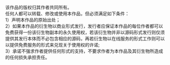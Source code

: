 该作品的版权归其作者共同所有。  
任何人都可以转载、修改或使用本作品，但必须满足如下条件：  
1）声明本作品的原始出处；  
2）如果本作品的衍生物以商业形式发行，发行者应保证本作品的每位作者都可以免费获得一份该衍生物副本的永久使用权，若该衍生物并非以源码形式发行则仅须提供其发行本体而不必包含相应的源码，再若衍生物以在线服务的形式工作则可以以提供免费服务的形式来兑现关于使用权的许诺;  
3）承诺不强求作者提供任何形式的支持，不要求作者为本作品及其衍生物所造成的任何损失承担责任。